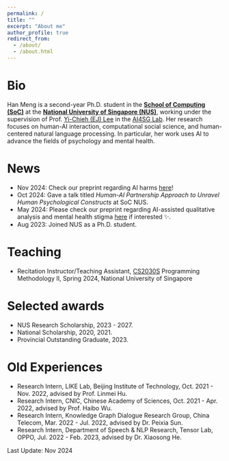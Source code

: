 ```yaml
---
permalink: /
title: ""
excerpt: "About me"
author_profile: true
redirect_from: 
  - /about/
  - /about.html
---
```


# Bio

Han Meng is a second-year Ph.D. student in the [**School of Computing (SoC)**](https://www.comp.nus.edu.sg/) at the [**National University of Singapore (NUS)**](https://www.nus.edu.sg/), working under the supervision of Prof. [Yi-Chieh (EJ) Lee](https://www.yclee.net/) in the [AI4SG Lab](https://www.ai4sg.org/). Her research focuses on human-AI interaction, computational social science, and human-centered natural language processing. In particular, her work uses AI to advance the fields of psychology and mental health.

# News

- Nov 2024: Check our preprint regarding AI harms [here](https://arxiv.org/abs/2410.20130)!
- Oct 2024: Gave a talk titled _Human-AI Partnership Approach to Unravel Human Psychological Constructs_ at SoC NUS.
- May 2024: Please check our preprint regarding AI-assisted qualitative analysis and mental health stigma [here](https://arxiv.org/abs/2405.05758) if interested ✨.
- Aug 2023: Joined NUS as a Ph.D. student.

# Teaching

- Recitation Instructor/Teaching Assistant, [CS2030S](https://nus-cs2030s.github.io/2324-s2/) Programming Methodology II, Spring 2024, National University of Singapore

# Selected awards

- NUS Research Scholarship, 2023 - 2027.
- National Scholarship, 2020, 2021.
- Provincial Outstanding Graduate, 2023.

# Old Experiences

- Research Intern, LIKE Lab, Beijing Institute of Technology, Oct. 2021 - Nov. 2022, advised by Prof. Linmei Hu.
- Research Intern, CNIC, Chinese Academy of Sciences, Oct. 2021 - Apr. 2022, advised by Prof. Haibo Wu.
- Research Intern, Knowledge Graph Dialogue Research Group, China Telecom, Mar. 2022 - Jul. 2022, advised by Dr. Peixia Sun.
- Research Intern, Department of Speech & NLP Research, Tensor Lab, OPPO, Jul. 2022 - Feb. 2023, advised by Dr. Xiaosong He.

Last Update: Nov 2024
